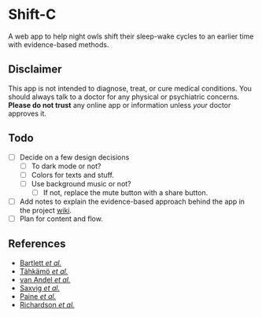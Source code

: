 # Shift-C

A web app to help night owls shift their sleep-wake cycles to an earlier time with evidence-based methods.

## Disclaimer

This app is not intended to diagnose, treat, or cure medical conditions. You should always talk to a doctor for any physical or psychiatric concerns. **Please do not trust** any online app or information unless _your_ doctor approves it.

## Todo

- [ ] Decide on a few design decisions
  - [ ] To dark mode or not?
  - [ ] Colors for texts and stuff.
  - [ ] Use background music or not?
    - [ ] If not, replace the mute button with a share button.
- [ ] Add notes to explain the evidence-based approach behind the app in the project [wiki](https://github.com/yych42/shift-c/wiki).
- [ ] Plan for content and flow.

## References

- [Bartlett _et al._](https://doi.org/10.5694/mja13.10912)
- [Tähkämö _et al._](https://doi.org/10.1080/07420528.2018.1527773)
- [van Andel _et al._](https://doi.org/10.1080/07420528.2020.1835943)
- [Saxvig _et al._](https://doi.org/10.3109/07420528.2013.823200)
- [Paine _et al._](https://doi.org/10.3109/07420528.2014.885036)
- [Richardson _et al._](https://doi.org/10.1016/j.smrv.2016.06.010)
